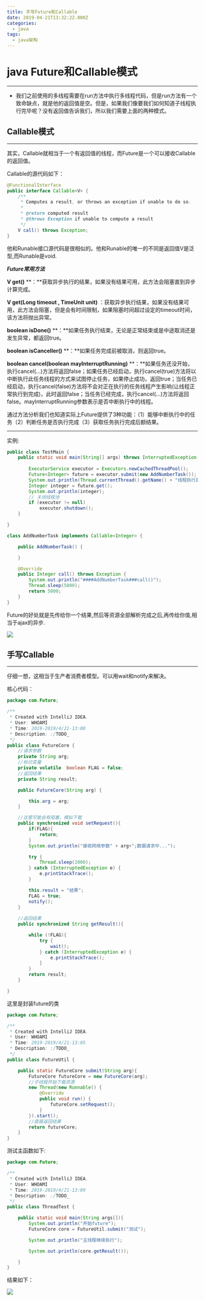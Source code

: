 ```yaml
---
title: 手写Future和Callable
date: 2019-04-21T13:32:22.000Z
categories:
  - java
tags:
  - java架构
---
```


# java Future和Callable模式

***

* 我们之前使用的多线程需要在run方法中执行多线程代码，但是run方法有一个致命缺点，就是他的返回值是空。但是，如果我们像要我们如何知道子线程执行完毕呢？没有返回值告诉我们，所以我们需要上面的两种模式。

## Callable模式

***

其实，Callable就相当于一个有返回值的线程，而Future是一个可以接收Callable的返回值。

Callable的源代码如下：

```java
@FunctionalInterface
public interface Callable<V> {
    /**
     * Computes a result, or throws an exception if unable to do so.
     *
     * @return computed result
     * @throws Exception if unable to compute a result
     */
    V call() throws Exception;
}
```

他和Runable接口源代码是很相似的。他和Runable的唯一的不同是返回值V是泛型,而Runable是void.

_**Future常用方法**_

**V get()** \*\*：\*\*获取异步执行的结果，如果没有结果可用，此方法会阻塞直到异步计算完成。

**V get(Long timeout , TimeUnit unit)** ：获取异步执行结果，如果没有结果可用，此方法会阻塞，但是会有时间限制，如果阻塞时间超过设定的timeout时间，该方法将抛出异常。

**boolean isDone()** \*\*：\*\*如果任务执行结束，无论是正常结束或是中途取消还是发生异常，都返回true。

**boolean isCanceller()** \*\*：\*\*如果任务完成前被取消，则返回true。

**boolean cancel(boolean mayInterruptRunning)** \*\*：\*\*如果任务还没开始，执行cancel(...)方法将返回false；如果任务已经启动，执行cancel(true)方法将以中断执行此任务线程的方式来试图停止任务，如果停止成功，返回true；当任务已经启动，执行cancel(false)方法将不会对正在执行的任务线程产生影响(让线程正常执行到完成)，此时返回false；当任务已经完成，执行cancel(...)方法将返回false。mayInterruptRunning参数表示是否中断执行中的线程。

通过方法分析我们也知道实际上Future提供了3种功能：（1）能够中断执行中的任务（2）判断任务是否执行完成（3）获取任务执行完成后额结果。

***

实例:

```java
public class TestMain {
	public static void main(String[] args) throws InterruptedException, ExecutionException {
		
        ExecutorService executor = Executors.newCachedThreadPool();
		Future<Integer> future = executor.submit(new AddNumberTask());
		System.out.println(Thread.currentThread().getName() + "线程执行其他任务");
		Integer integer = future.get();
		System.out.println(integer);
		// 关闭线程池
		if (executor != null)
			executor.shutdown();
	}

}

class AddNumberTask implements Callable<Integer> {

	public AddNumberTask() {

	}

	@Override
	public Integer call() throws Exception {
		System.out.println("####AddNumberTask###call()");
		Thread.sleep(5000);
		return 5000;
	}
}
```

Future的好处就是先传给你一个结果,然后等资源全部解析完成之后,再传给你值,相当于ajax的异步.

![](https://s2.ax1x.com/2019/04/21/EF0tSO.png)

## 手写Callable

***

仔细一想，这相当于生产者消费者模型。可以用wait和notify来解决。

核心代码：

```java
package com.Future;

/**
 * Created with IntelliJ IDEA.
 * User: WHOAMI
 * Time: 2019-2019/4/21-13:00
 * Description: :/TODO_
 */
public class FutureCore {
	//请求参数
    private String arg;
	//标识变量
    private volatile  boolean FLAG = false;
	//返回结果
    private String result;

    public FutureCore(String arg) {

        this.arg = arg;
    }

	//这里可能会有阻塞，模拟下载
    public synchronized void setRequest(){
        if(FLAG){
            return;
        }
        System.out.println("接收网络参数" + arg+";数据请求中...");

        try {
            Thread.sleep(2000);
        } catch (InterruptedException e) {
            e.printStackTrace();
        }

        this.result = "结果";
        FLAG = true;
        notify();
    }
	
    //返回结果
    public synchronized String getResult(){

        while (!FLAG){
            try {
                wait();
            } catch (InterruptedException e) {
                e.printStackTrace();
            }
        }
        return result;
    }

}
```

这里是封装future的类

```java
package com.Future;

/**
 * Created with IntelliJ IDEA.
 * User: WHOAMI
 * Time: 2019-2019/4/21-13:05
 * Description: :/TODO_
 */
public class FutureUtil {

    public static FutureCore submit(String arg){
        FutureCore futureCore = new FutureCore(arg);
		//子线程开始下载资源
        new Thread(new Runnable() {
            @Override
            public void run() {
                futureCore.setRequest();
            }
        }).start();
		//直接返回结果
        return futureCore;
    }
}
```

测试主函数如下:

```java
package com.Future;

/**
 * Created with IntelliJ IDEA.
 * User: WHOAMI
 * Time: 2019-2019/4/21-13:09
 * Description: :/TODO_
 */
public class ThreadTest {

    public static void main(String args[]){
        System.out.println("开始future");
        FutureCore core = FutureUtil.submit("测试");

        System.out.println("主线程继续执行");

        System.out.println(core.getResult());

    }
}
```

结果如下：

![](https://s2.ax1x.com/2019/04/21/EF0fmj.png)
